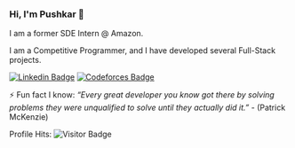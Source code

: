 ### Hi, I'm Pushkar 👋

I am a former SDE Intern @ Amazon.

I am a Competitive Programmer, and I have developed several Full-Stack projects.

[![Linkedin Badge](https://img.shields.io/badge/Linkedin-pushkar--s-blue)](https://www.linkedin.com/in/pushkar-s-aa6835126/) [![Codeforces Badge](https://img.shields.io/badge/Codeforces-dementorx-yellow)](https://codeforces.com/profile/dementorx)

⚡ Fun fact I know: 
*“Every great developer you know got there by solving problems they were unqualified to solve until they actually did it.”* - (Patrick McKenzie)

Profile Hits:
![Visitor Badge](https://profile-counter.glitch.me/Pushkar-s/count.svg)


<!--
**Pushkar-s/Pushkar-s** is a ✨ _special_ ✨ repository because its `README.md` (this file) appears on your GitHub profile.

Here are some ideas to get you started:

- 🔭 I’m currently working on ...
- 🌱 I’m currently learning ...
- 👯 I’m looking to collaborate on ...
- 🤔 I’m looking for help with ...
- 💬 Ask me about ...
- 📫 How to reach me: ...
- 😄 Pronouns: ...
- ⚡ Fun fact: ...
-->
